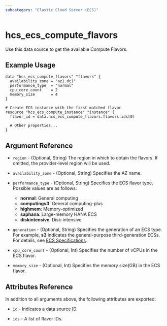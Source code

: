 ```yaml
---
subcategory: "Elastic Cloud Server (ECS)"
---
```


# hcs_ecs_compute_flavors

Use this data source to get the available Compute Flavors.

## Example Usage

```hcl
data "hcs_ecs_compute_flavors" "flavors" {
  availability_zone = "az1.dc1"
  performance_type  = "normal"
  cpu_core_count    = 2
  memory_size       = 4
}

# Create ECS instance with the first matched flavor
resource "hcs_ecs_compute_instance" "instance" {
  flavor_id = data.hcs_ecs_compute_flavors.flavors.ids[0]

  # Other properties...
}
```

## Argument Reference

* `region` - (Optional, String) The region in which to obtain the flavors.
  If omitted, the provider-level region will be used.

* `availability_zone` - (Optional, String) Specifies the AZ name.

* `performance_type` - (Optional, String) Specifies the ECS flavor type. Possible values are as follows:
  + **normal**: General computing
  + **computingv3**: General computing-plus
  + **highmem**: Memory-optimized
  + **saphana**: Large-memory HANA ECS
  + **diskintensive**: Disk-intensive

* `generation` - (Optional, String) Specifies the generation of an ECS type. For example, **s3** indicates
  the general-purpose third-generation ECSs. For details, see
  [ECS Specifications](https://support.huaweicloud.com/intl/en-us/productdesc-ecs/ecs_01_0014.html).

* `cpu_core_count` - (Optional, Int) Specifies the number of vCPUs in the ECS flavor.

* `memory_size` - (Optional, Int) Specifies the memory size(GB) in the ECS flavor.

## Attributes Reference

In addition to all arguments above, the following attributes are exported:

* `id` - Indicates a data source ID.

* `ids` - A list of flavor IDs.
